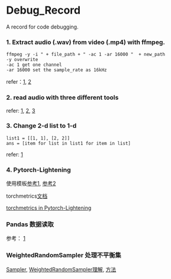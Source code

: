 # Debug_Record
A record for code debugging.


### 1. Extract audio (.wav) from video (.mp4) with ffmpeg.
```
ffmpeg -y -i " + file_path + " -ac 1 -ar 16000 "  + new_path
-y overwrite
-ac 1 get one channel
-ar 16000 set the sample_rate as 16kHz
```

refer：[1](https://blog.csdn.net/qq_24629659/article/details/123816563), [2](https://ffmpeg.org/ffmpeg-devices.html)


### 2. read audio with three different tools

refer: [1](https://www.cnblogs.com/znhung/p/16945554.html), [2](https://docs.scipy.org/doc/scipy/reference/generated/scipy.io.wavfile.read.html), [3](https://juejin.cn/s/python%20%E8%AF%BB%E5%8F%96%E9%9F%B3%E9%A2%91)


### 3. Change 2-d list to 1-d

```
list1 = [[1, 1], [2, 2]]
ans = [item for list in list1 for item in list]
```


refer: [1](https://www.bmabk.com/index.php/post/87444.html)


### 4. Pytorch-Lightening 

使用模板[参考1](https://zhuanlan.zhihu.com/p/556040754), [参考2](https://zhuanlan.zhihu.com/p/459701671)

torchmetrics[文档](https://torchmetrics.readthedocs.io/en/stable/classification/accuracy.html)

[torchmetrics in Pytorch-Lightening](https://torchmetrics.readthedocs.io/en/stable/pages/lightning.html)


### Pandas 数据读取

参考： [1](https://blog.csdn.net/sinat_26811377/article/details/103124749)


### WeightedRandomSampler 处理不平衡集

[Sampler](https://pytorch.org/docs/stable/data.html), [WeightedRandomSampler理解](https://blog.csdn.net/tyfwin/article/details/108435756), [方法](http://spytensor.com/index.php/archives/45/)


